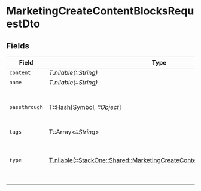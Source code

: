 # MarketingCreateContentBlocksRequestDto


## Fields

| Field                                                                                                                                          | Type                                                                                                                                           | Required                                                                                                                                       | Description                                                                                                                                    | Example                                                                                                                                        |
| ---------------------------------------------------------------------------------------------------------------------------------------------- | ---------------------------------------------------------------------------------------------------------------------------------------------- | ---------------------------------------------------------------------------------------------------------------------------------------------- | ---------------------------------------------------------------------------------------------------------------------------------------------- | ---------------------------------------------------------------------------------------------------------------------------------------------- |
| `content`                                                                                                                                      | *T.nilable(::String)*                                                                                                                          | :heavy_minus_sign:                                                                                                                             | N/A                                                                                                                                            |                                                                                                                                                |
| `name`                                                                                                                                         | *T.nilable(::String)*                                                                                                                          | :heavy_minus_sign:                                                                                                                             | N/A                                                                                                                                            |                                                                                                                                                |
| `passthrough`                                                                                                                                  | T::Hash[Symbol, *::Object*]                                                                                                                    | :heavy_minus_sign:                                                                                                                             | Value to pass through to the provider                                                                                                          | {<br/>"other_known_names": "John Doe"<br/>}                                                                                                    |
| `tags`                                                                                                                                         | T::Array<*::String*>                                                                                                                           | :heavy_minus_sign:                                                                                                                             | N/A                                                                                                                                            |                                                                                                                                                |
| `type`                                                                                                                                         | [T.nilable(::StackOne::Shared::MarketingCreateContentBlocksRequestDtoType)](../../models/shared/marketingcreatecontentblocksrequestdtotype.md) | :heavy_minus_sign:                                                                                                                             | Stackone enum identifying the type of content block.                                                                                           |                                                                                                                                                |
